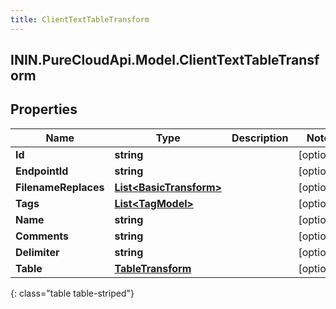 ```yaml
---
title: ClientTextTableTransform
---
```

## ININ.PureCloudApi.Model.ClientTextTableTransform

## Properties

|Name | Type | Description | Notes|
|------------ | ------------- | ------------- | -------------|
| **Id** | **string** |  | [optional] |
| **EndpointId** | **string** |  | [optional] |
| **FilenameReplaces** | [**List&lt;BasicTransform&gt;**](BasicTransform.html) |  | [optional] |
| **Tags** | [**List&lt;TagModel&gt;**](TagModel.html) |  | [optional] |
| **Name** | **string** |  | [optional] |
| **Comments** | **string** |  | [optional] |
| **Delimiter** | **string** |  | [optional] |
| **Table** | [**TableTransform**](TableTransform.html) |  | [optional] |
{: class="table table-striped"}


